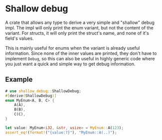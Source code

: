 # Shallow debug

A crate that allows any type to derive a very simple and "shallow" debug impl. The impl will
only print the enum variant, but not the content of the variant. For structs, it will only
print the struct's name, and none of it's field's values.

This is mainly useful for enums when the variant is already useful information. Since none of
the inner values are printed, they don't have to implement `Debug`, so this can also be useful
in highly generic code where you just want a quick and simple way to get debug information.

## Example

```rust
# use shallow_debug::ShallowDebug;
#[derive(ShallowDebug)]
enum MyEnum<A, B, C> {
    A(A),
    B(B),
    C(C),
}

let value: MyEnum<i32, &str, usize> = MyEnum::A(123);
assert_eq!(format!("{value:?}"), "MyEnum::A(..)");
```
